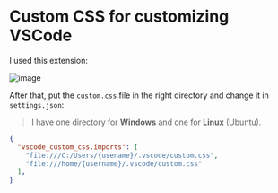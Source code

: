 # Custom CSS for customizing VSCode

I used this extension:

![image](https://github.com/user-attachments/assets/39561cf5-2e6a-4009-a1b9-dd5639f92c6c)

After that, put the `custom.css` file in the right directory and change it in `settings.json`:

> I have one directory for **Windows** and one for **Linux** (Ubuntu).

```json
{
  "vscode_custom_css.imports": [
    "file:///C:/Users/{usename}/.vscode/custom.css",
    "file:///home/{username}/.vscode/custom.css"
  ],
}
```
